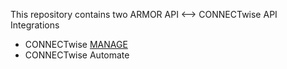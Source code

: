 This repository contains two ARMOR API <--> CONNECTwise API Integrations
- CONNECTwise [MANAGE](https://github.com/surfd4wg/armor_API_CONNECTwise_API_Integration/tree/main/MANAGE)
- CONNECTwise Automate
